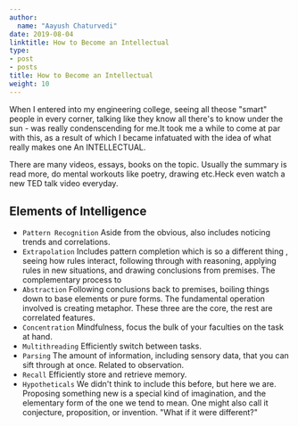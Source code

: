 ```yaml
---
author:
  name: "Aayush Chaturvedi"
date: 2019-08-04
linktitle: How to Become an Intellectual
type:
- post
- posts
title: How to Become an Intellectual
weight: 10
---
```



When I entered into my engineering college, seeing all theose "smart" people in every corner, talking like they know all there's to know under the sun - was really condenscending for me.It took me a while to come at par with this, as a result of which I became infatuated with the idea of what really makes one An INTELLECTUAL.

There are many videos, essays, books on the topic. Usually the summary is read more, do mental workouts like poetry, drawing etc.Heck even watch a new TED talk video everyday.

## Elements of Intelligence

* `Pattern Recognition` Aside from the obvious, also includes noticing trends and correlations.
* `Extrapolation`  Includes pattern completion which is so a different thing , seeing how rules interact, following through with reasoning, applying rules in new situations, and drawing conclusions from premises. The complementary process to
* `Abstraction`  Following conclusions back to premises, boiling things down to base elements or pure forms. The fundamental operation involved is creating metaphor. These three are the core, the rest are correlated features.
* `Concentration`  Mindfulness, focus the bulk of your faculties on the task at hand.
* `Multithreading` Efficiently switch between tasks.
* `Parsing`  The amount of information, including sensory data, that you can sift through at once. Related to observation.
* `Recall` Efficiently store and retrieve memory.
* `Hypotheticals` We didn't think to include this before, but here we are. Proposing something new is a special kind of imagination, and the elementary form of the one we tend to mean. One might also call it conjecture, proposition, or invention. "What if it were different?"